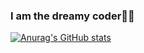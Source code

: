 ### I am the dreamy coder🌌✨

[![Anurag's GitHub stats](https://github-readme-stats.vercel.app/api?username=gabrielsilva)](https://github.com/anuraghazra/github-readme-stats)
